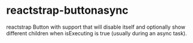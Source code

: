 # reactstrap-buttonasync
reactstrap Button with support that will disable itself and optionally show different children when isExecuting is true (usually during an async task).
